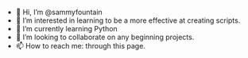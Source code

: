 - 👋 Hi, I’m @sammyfountain
- 👀 I’m interested in learning to be a more effective at creating scripts.
- 🌱 I’m currently learning Python
- 💞️ I’m looking to collaborate on any beginning projects.
- 📫 How to reach me: through this page.

<!---
sammyfountain/sammyfountain is a ✨ special ✨ repository because its `README.md` (this file) appears on your GitHub profile.
You can click the Preview link to take a look at your changes.
--->
